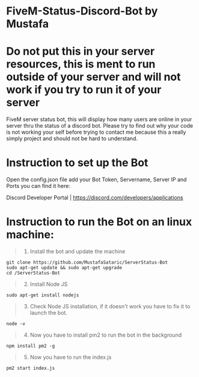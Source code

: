# FiveM-Status-Discord-Bot by Mustafa
 

# Do not put this in your server resources, this is ment to run outside of your server and will not work if you try to run it of your server

FiveM server status bot, this will display how many users are online in your server thru the status of a discord bot.
Please try to find out why your code is not working your self before trying to contact me because this a really simply project and should not be hard to understand.

# Instruction to set up the Bot

Open the config.json file add your Bot Token, Servername, Server IP and Ports you can find it here:

Discord Developer Portal | https://discord.com/developers/applications

# Instruction to run the Bot on an linux machine:

>1. Install the bot and update the machine 

`git clone https://github.com/MustafaSataric/ServerStatus-Bot` </br>
`sudo apt-get update && sudo apt-get upgrade` </br>
`cd /ServerStatus-Bot`

>2. Install Node JS 

`sudo apt-get install nodejs`

>3. Check Node JS installation, if it doesn't work you have to fix it to launch the bot. 

`node -v`

>4. Now you have to install pm2 to run the bot in the background 

`npm install pm2 -g`

>5. Now you have to run the index.js 

`pm2 start index.js`




